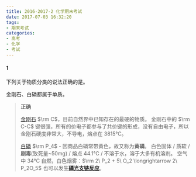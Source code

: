 ```yaml
---
title: 2016-2017-2 化学期末考试
date: 2017-07-03 16:32:20
tags:
- 期末考试
categories:
- 高考
- 化学
- 考试
---
```


#### 1

下列关于物质分类的说法正确的是。

金刚石、白磷都属于单质。

>**正确**
>
>[金刚石][金刚石] $\rm C$，目前自然界中已知存在的最硬的物质。
>金刚石中的 $\rm C-C$ 键很强，所有的价电子都参与了共价键的形成，没有自由电子，所以金刚石硬度非常大，不导电，熔点在 3815℃。
>
>[白磷][白磷] $\rm P_4$ - 因商品白磷常带黄色，故又称为**黄磷**。
>白色固体 / 质软 / **剧毒**(致死量~50mg) / 熔点 44.1℃ / 不溶于水，溶于大多有机溶剂。
>空气中 34℃ 自燃，白色烟雾：$\rm 2\ P_2 + 5\ O_2 \longrightarrow 2\ P_2O_5$
>也可以发生[**磷光支链反应**](#PChainReaction)。	
>
>



[金刚石]: https://zh.wikipedia.org/wiki/%E9%92%BB%E7%9F%B3
[白磷]:https://zh.wikipedia.org/wiki/%E7%A3%B7%E7%9A%84%E5%90%8C%E7%B4%A0%E5%BC%82%E5%BD%A2%E4%BD%93#.E7.99.BD.E7.A3.B7

